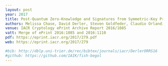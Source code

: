 ```yaml
---
layout: post
year: 2017
title: Post-Quantum Zero-Knowledge and Signatures from Symmetric-Key Primitives
authors: Melissa Chase, David Derler, Steven Goldfeder, Claudio Orlandi, Sebastian Ramacher, Christian Rechberger, Daniel Slamanig, Greg Zaverucha
venue: IACR Cryptology ePrint Archive Report 2016/1085 
vatt: Merge of ePrint 2016:1085 and 2016:1110
pdf: https://eprint.iacr.org/2017/279.pdf
web: https://eprint.iacr.org/2017/279

#bib: http://dblp.uni-trier.de/rec/bibtex/journals/iacr/DerlerORRS16
#github: https://github.com/IAIK/fish-begol
---
```


